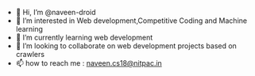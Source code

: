 - 👋 Hi, I’m @naveen-droid
- 👀 I’m interested in Web development,Competitive Coding and Machine learning
- 🌱 I’m currently learning web development
- 💞️ I’m looking to collaborate on web development projects based on crawlers
- 📫 how to reach me : naveen.cs18@nitpac.in

<!---
naveen-droid/naveen-droid is a ✨ special ✨ repository because its `README.md` (this file) appears on your GitHub profile.
You can click the Preview link to take a look at your changes.
--->
